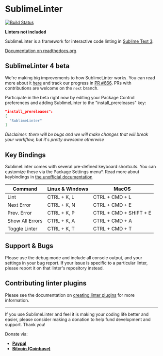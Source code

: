 SublimeLinter
=============

[![Build Status](https://img.shields.io/travis/SublimeLinter/SublimeLinter3/master.svg)](https://travis-ci.org/SublimeLinter/SublimeLinter3)

**Linters not included**

SublimeLinter is a framework for interactive code linting in [Sublime Text 3](http://sublimetext.com/3).

[Documentation on readthedocs.org](https://sublimelinter.readthedocs.org).


## SublimeLinter 4 beta

We're making big improvements to how SublimeLinter works. You can read more about it [here](https://github.com/SublimeLinter/SublimeLinter3/blob/next/messages/4.0.0-rc.1.txt) and track our progress in [PR #666](https://github.com/SublimeLinter/SublimeLinter3/pull/666). PRs with contributions are welcome on the `next` branch.

Participate in the beta right now by editing your Package Control preferences and adding SublimeLinter to the "install_prereleases" key:  
```json
"install_prereleases":
[
  "SublimeLinter"
]
```

*Disclaimer: there will be bugs and we will make changes that will break your workflow, but it's pretty awesome otherwise*


## Key Bindings

SublimeLinter comes with several pre-defined keyboard shortcuts. You can customize these via the Package Settings menu\*. Read more about keybindings in [the unofficial documentation](http://docs.sublimetext.info/en/latest/customization/key_bindings.html)

| Command         | Linux & Windows  | MacOS                  |
|-----------------|------------------|------------------------|
| Lint            | CTRL + K, L      | CTRL + CMD + L         |
| Next Error      | CTRL + K, N      | CTRL + CMD + E         |
| Prev. Error     | CTRL + K, P      | CTRL + CMD + SHIFT + E |
| Show All Errors | CTRL + K, A      | CTRL + CMD + A         |
| Toggle Linter   | CTRL + K, T      | CTRL + CMD + T         |


## Support & Bugs

Please use the debug mode and include all console output, and your settings in your bug report. If your issue is specific to a particular linter, please report it on that linter's repository instead.


## Contributing linter plugins
Please see the documentation on [creating linter plugins](https://sublimelinter.readthedocs.org/en/latest/creating_a_linter.html) for more information.

---------------------------

If you use SublimeLinter and feel it is making your coding life better and easier, please consider making a donation to help fund development and support. Thank you!

Donate via: 
* [**Paypal**](https://www.paypal.com/cgi-bin/webscr?cmd=_s-xclick&hosted_button_id=FK7SKD3X8N7BU)
* [**Bitcoin (Coinbase)**](https://www.coinbase.com/groteworld)


